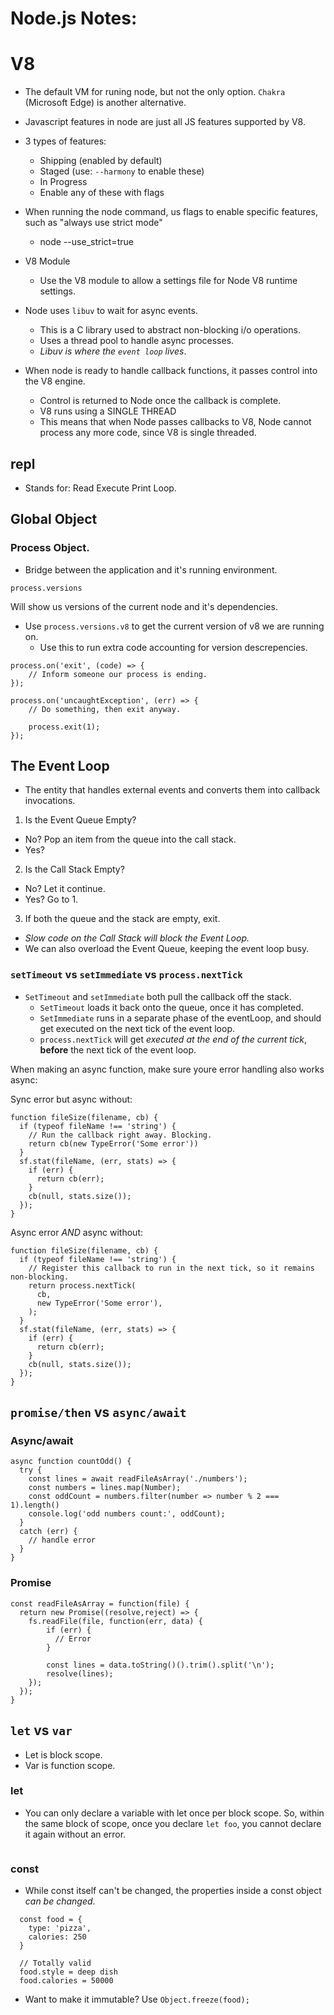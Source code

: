 # Node.js Notes:

# V8

- The default VM for runing node, but not the only option. `Chakra` (Microsoft Edge) is another alternative.
- Javascript features in node are just all JS features supported by V8.
- 3 types of features:
  - Shipping (enabled by default)
  - Staged (use: `--harmony` to enable these)
  - In Progress
  - Enable any of these with flags
- When running the node command, us flags to enable specific features, such as "always use strict mode"
  - node --use_strict=true
- V8 Module
  - Use the V8 module to allow a settings file for Node V8 runtime settings.

- Node uses `libuv` to wait for async events.
  - This is a C library used to abstract non-blocking i/o operations.
  - Uses a thread pool to handle async processes.
  - *Libuv is where the `event loop` lives*.
- When node is ready to handle callback functions, it passes control into the V8 engine.
  - Control is returned to Node once the callback is complete.
  - V8 runs using a SINGLE THREAD
  - This means that when Node passes callbacks to V8, Node cannot process any more code, since V8 is single threaded.

## repl
- Stands for: Read Execute Print Loop.

## Global Object

### Process Object.
  - Bridge between the application and it's running environment.

```
process.versions
```
Will show us versions of the current node and it's dependencies.
- Use `process.versions.v8` to get the current version of v8 we are running on.
  - Use this to run extra code accounting for version descrepencies.

```
process.on('exit', (code) => {
    // Inform someone our process is ending.
});

process.on('uncaughtException', (err) => {
    // Do something, then exit anyway.

    process.exit(1);
});
```

## The Event Loop
 - The entity that handles external events and converts them into callback invocations.

1. Is the Event Queue Empty?
  - No? Pop an item from the queue into the call stack.
  - Yes?
2. Is the Call Stack Empty?
  - No? Let it continue.
  - Yes? Go to 1.
3. If both the queue and the stack are empty, exit.

- *Slow code on the Call Stack will block the Event Loop.*
- We can also overload the Event Queue, keeping the event loop busy.


### `setTimeout` vs `setImmediate` vs `process.nextTick`

- `SetTimeout` and `setImmediate` both pull the callback off the stack.
  - `SetTimeout` loads it back onto the queue, once it has completed.
  - `SetImmediate` runs in a separate phase of the eventLoop, and should get executed on the next tick of the event loop.
  - `process.nextTick` will get *executed at the end of the current tick*, __before__ the next tick of the event loop.

When making an async function, make sure youre error handling also works async:

Sync error but async without:
```
function fileSize(filename, cb) {
  if (typeof fileName !== 'string') {
    // Run the callback right away. Blocking.
    return cb(new TypeError('Some error'))
  }
  sf.stat(fileName, (err, stats) => {
    if (err) {
      return cb(err);
    }
    cb(null, stats.size());
  });
}
```

Async error *_AND_* async without:
```
function fileSize(filename, cb) {
  if (typeof fileName !== 'string') {
    // Register this callback to run in the next tick, so it remains non-blocking.
    return process.nextTick(
      cb,
      new TypeError('Some error'),
    );
  }
  sf.stat(fileName, (err, stats) => {
    if (err) {
      return cb(err);
    }
    cb(null, stats.size());
  });
}
```

## `promise/then` vs `async/await`

### Async/await
```
async function countOdd() {
  try {
    const lines = await readFileAsArray('./numbers');
    const numbers = lines.map(Number);
    const oddCount = numbers.filter(number => number % 2 === 1).length()
    console.log('odd numbers count:', oddCount);
  }
  catch (err) {
    // handle error
  }
}
```
### Promise
```
const readFileAsArray = function(file) {
  return new Promise((resolve,reject) => {
    fs.readFile(file, function(err, data) {
        if (err) {
          // Error
        }

        const lines = data.toString()().trim().split('\n');
        resolve(lines);
    });
  });
}
```

## `let` vs `var`

- Let is block scope.
- Var is function scope.

### let

- You can only declare a variable with let once per block scope. So, within the same block of scope, once you declare `let foo`, you cannot declare it again without an error.

```

```

### const

- While const itself can't be changed, the properties inside a const object *can be changed*.

```
  const food = {
    type: 'pizza',
    calories: 250
  }

  // Totally valid
  food.style = deep dish
  food.calories = 50000
```

- Want to make it immutable? Use `Object.freeze(food);`
